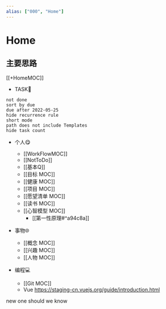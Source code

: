 ```yaml
---
alias: ["000", "Home"]
---
```


# Home 
## 主要思路
[[+HomeMOC]]
- TASK🍅
```tasks
not done
sort by due
due after 2022-05-25
hide recurrence rule
short mode
path does not include Templates
hide task count
```


- 个人😋
	- [[WorkFlowMOC]]
	- [[NotToDo]]
	- [[基本Q]]
	- [[目标 MOC]]
	- [[健康 MOC]]
	- [[项目 MOC]]
	- [[愿望清单 MOC]]
	- [[读书 MOC]]
	- [[心智模型 MOC]]
		-  [[第一性原理#^a94c8a]]




- 事物🌐
	- [[概念 MOC]]
	- [[兴趣 MOC]]
	- [[人物 MOC]]

- 编程💻
	- [[Git MOC]]
	- Vue https://staging-cn.vuejs.org/guide/introduction.html

new one should we know
